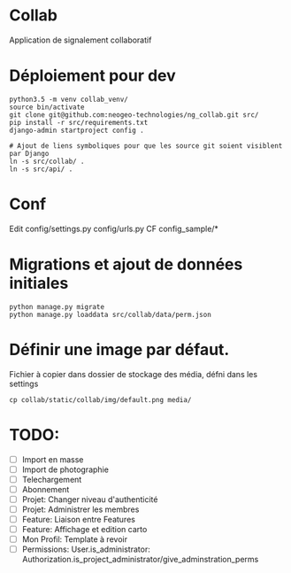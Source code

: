 # Collab

Application de signalement collaboratif

# Déploiement pour dev

```shell
python3.5 -m venv collab_venv/
source bin/activate
git clone git@github.com:neogeo-technologies/ng_collab.git src/
pip install -r src/requirements.txt
django-admin startproject config .

# Ajout de liens symboliques pour que les source git soient visiblent par Django
ln -s src/collab/ .
ln -s src/api/ .
```

# Conf
Edit config/settings.py config/urls.py CF config_sample/*


# Migrations et ajout de données initiales

```shell
python manage.py migrate
python manage.py loaddata src/collab/data/perm.json
```

# Définir une image par défaut.
Fichier à copier dans dossier de stockage des média, défni dans les settings
```
cp collab/static/collab/img/default.png media/
```

# TODO:
- [ ] Import en masse
- [ ] Import de photographie
- [ ] Telechargement
- [ ] Abonnement
- [ ] Projet: Changer niveau d'authenticité
- [ ] Projet: Administrer les membres
- [ ] Feature: Liaison entre Features
- [ ] Feature: Affichage et edition carto
- [ ] Mon Profil: Template à revoir
- [ ] Permissions: User.is_administrator: Authorization.is_project_administrator/give_adminstration_perms
